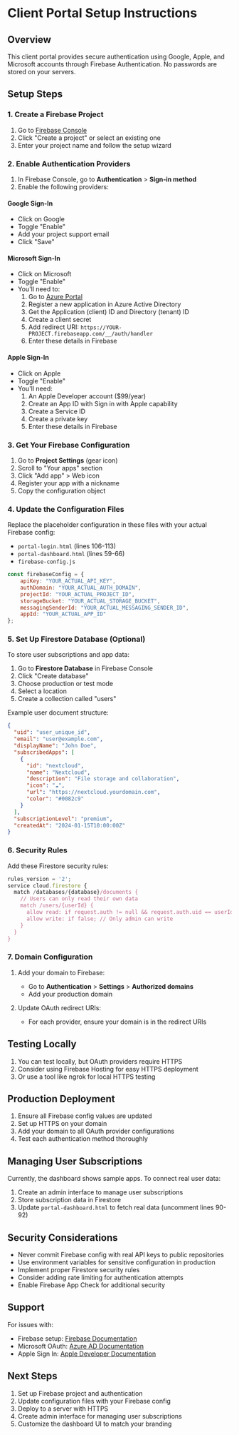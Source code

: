 # Client Portal Setup Instructions

## Overview
This client portal provides secure authentication using Google, Apple, and Microsoft accounts through Firebase Authentication. No passwords are stored on your servers.

## Setup Steps

### 1. Create a Firebase Project

1. Go to [Firebase Console](https://console.firebase.google.com/)
2. Click "Create a project" or select an existing one
3. Enter your project name and follow the setup wizard

### 2. Enable Authentication Providers

1. In Firebase Console, go to **Authentication** > **Sign-in method**
2. Enable the following providers:

#### Google Sign-In
- Click on Google
- Toggle "Enable"
- Add your project support email
- Click "Save"

#### Microsoft Sign-In
- Click on Microsoft
- Toggle "Enable"
- You'll need to:
  1. Go to [Azure Portal](https://portal.azure.com/)
  2. Register a new application in Azure Active Directory
  3. Get the Application (client) ID and Directory (tenant) ID
  4. Create a client secret
  5. Add redirect URI: `https://YOUR-PROJECT.firebaseapp.com/__/auth/handler`
  6. Enter these details in Firebase

#### Apple Sign-In
- Click on Apple
- Toggle "Enable"
- You'll need:
  1. An Apple Developer account ($99/year)
  2. Create an App ID with Sign in with Apple capability
  3. Create a Service ID
  4. Create a private key
  5. Enter these details in Firebase

### 3. Get Your Firebase Configuration

1. Go to **Project Settings** (gear icon)
2. Scroll to "Your apps" section
3. Click "Add app" > Web icon
4. Register your app with a nickname
5. Copy the configuration object

### 4. Update the Configuration Files

Replace the placeholder configuration in these files with your actual Firebase config:
- `portal-login.html` (lines 106-113)
- `portal-dashboard.html` (lines 59-66)
- `firebase-config.js`

```javascript
const firebaseConfig = {
    apiKey: "YOUR_ACTUAL_API_KEY",
    authDomain: "YOUR_ACTUAL_AUTH_DOMAIN",
    projectId: "YOUR_ACTUAL_PROJECT_ID",
    storageBucket: "YOUR_ACTUAL_STORAGE_BUCKET",
    messagingSenderId: "YOUR_ACTUAL_MESSAGING_SENDER_ID",
    appId: "YOUR_ACTUAL_APP_ID"
};
```

### 5. Set Up Firestore Database (Optional)

To store user subscriptions and app data:

1. Go to **Firestore Database** in Firebase Console
2. Click "Create database"
3. Choose production or test mode
4. Select a location
5. Create a collection called "users"

Example user document structure:
```json
{
  "uid": "user_unique_id",
  "email": "user@example.com",
  "displayName": "John Doe",
  "subscribedApps": [
    {
      "id": "nextcloud",
      "name": "Nextcloud",
      "description": "File storage and collaboration",
      "icon": "☁️",
      "url": "https://nextcloud.yourdomain.com",
      "color": "#0082c9"
    }
  ],
  "subscriptionLevel": "premium",
  "createdAt": "2024-01-15T10:00:00Z"
}
```

### 6. Security Rules

Add these Firestore security rules:
```javascript
rules_version = '2';
service cloud.firestore {
  match /databases/{database}/documents {
    // Users can only read their own data
    match /users/{userId} {
      allow read: if request.auth != null && request.auth.uid == userId;
      allow write: if false; // Only admin can write
    }
  }
}
```

### 7. Domain Configuration

1. Add your domain to Firebase:
   - Go to **Authentication** > **Settings** > **Authorized domains**
   - Add your production domain

2. Update OAuth redirect URIs:
   - For each provider, ensure your domain is in the redirect URIs

## Testing Locally

1. You can test locally, but OAuth providers require HTTPS
2. Consider using Firebase Hosting for easy HTTPS deployment
3. Or use a tool like ngrok for local HTTPS testing

## Production Deployment

1. Ensure all Firebase config values are updated
2. Set up HTTPS on your domain
3. Add your domain to all OAuth provider configurations
4. Test each authentication method thoroughly

## Managing User Subscriptions

Currently, the dashboard shows sample apps. To connect real user data:

1. Create an admin interface to manage user subscriptions
2. Store subscription data in Firestore
3. Update `portal-dashboard.html` to fetch real data (uncomment lines 90-92)

## Security Considerations

- Never commit Firebase config with real API keys to public repositories
- Use environment variables for sensitive configuration in production
- Implement proper Firestore security rules
- Consider adding rate limiting for authentication attempts
- Enable Firebase App Check for additional security

## Support

For issues with:
- Firebase setup: [Firebase Documentation](https://firebase.google.com/docs)
- Microsoft OAuth: [Azure AD Documentation](https://docs.microsoft.com/en-us/azure/active-directory/)
- Apple Sign In: [Apple Developer Documentation](https://developer.apple.com/sign-in-with-apple/)

## Next Steps

1. Set up Firebase project and authentication
2. Update configuration files with your Firebase config
3. Deploy to a server with HTTPS
4. Create admin interface for managing user subscriptions
5. Customize the dashboard UI to match your branding